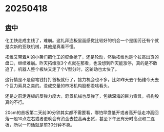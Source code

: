 # 20250418

## 盘中

化工快走成主线了，难崩。这礼拜连板里面感觉比较好的机会一个是国芳还有个就是次新的亚联机械，其他是真看不懂。

拓维又带着AI的小弟们把化工的资金抢了，还是轮动，然后拓维也是个拉高出货的盘口，继续难崩。昨天拓维涨3个点就在那看，也没想到昨天能涨停，真的是不敢追了。机器人整个板块又走了个V型分时，这轮动也太快了。

这行情是不是留笔钱打打首板就行了，接力机会也不多，比如昨天去个拓维今天去个巨力索具之类的。没成交量的市场机构股都没啥看头。

还是之前走连板的反弹力度大，奇景机械也反弹了，包括深海的巨力索具，机构股真的不行。

20cm的首板第二天前30分钟其实都不需要看，哪怕早盘低开或者高开低走冲高回落一般10点左右或者更晚会有资金去拉高再出货，甚至下午还有分时高点和二连板，所以一句话就是前30分钟不卖。
